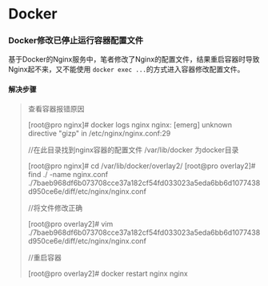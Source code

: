 # Docker

### Docker修改已停止运行容器配置文件

基于Docker的Nginx服务中，笔者修改了Nginx的配置文件，结果重启容器时导致Nginx起不来，又不能使用 `docker exec ...`的方式进入容器修改配置文件。

#### 解决步骤

> 查看容器报错原因
>
> [root@pro nginx]# docker logs nginx
> nginx: [emerg] unknown directive "gizp" in /etc/nginx/nginx.conf:29
>
> //在此目录找到nginx容器的配置文件  /var/lib/docker 为docker目录
>
> [root@pro nginx]# cd /var/lib/docker/overlay2/ 
> [root@pro overlay2]# find ./ -name nginx.conf
> ./7baeb968df6b073708cce37a182cf54fd033023a5eda6bb6d1077438d950ce6e/diff/etc/nginx/nginx.conf
>
> //将文件修改正确
>
> [root@pro overlay2]# vim ./7baeb968df6b073708cce37a182cf54fd033023a5eda6bb6d1077438d950ce6e/diff/etc/nginx/nginx.conf
>
> //重启容器
>
> [root@pro overlay2]# docker restart nginx
> nginx



